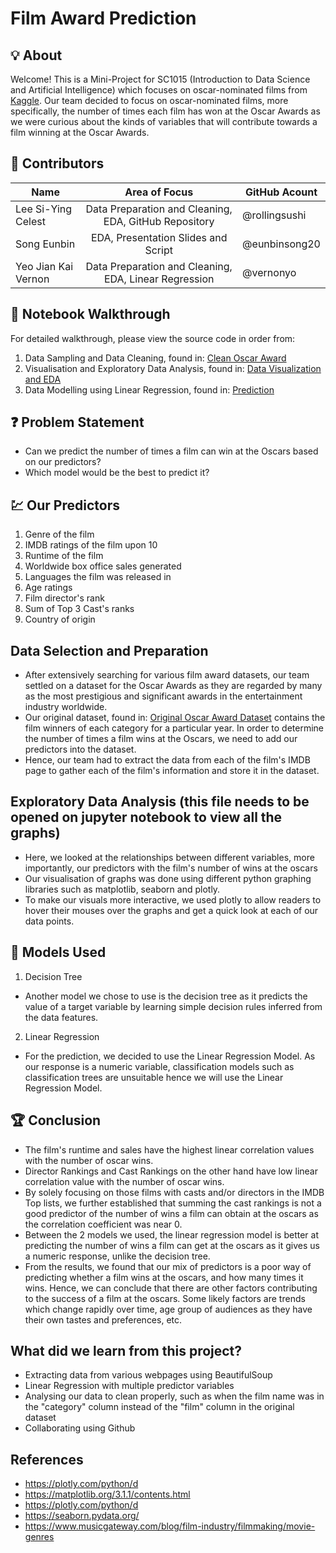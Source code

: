 # Film Award Prediction

## 💡 About

Welcome! This is a Mini-Project for SC1015 (Introduction to Data Science and Artificial Intelligence) which focuses on oscar-nominated films from [Kaggle](https://www.kaggle.com/datasets/unanimad/the-oscar-award). Our team decided to focus on oscar-nominated films, more specifically, the number of times each film has won at the Oscar Awards as we were curious about the kinds of variables that will contribute towards a film winning at the Oscar Awards.
  
## 🧠 Contributors

| Name              |                     Area of Focus                     |GitHub Acount|
|---|:---:|---|
| Lee Si-Ying Celest|        Data Preparation and Cleaning, EDA, GitHub Repository        |@rollingsushi|
| Song Eunbin  |     EDA, Presentation Slides and Script     |@eunbinsong20|
| Yeo Jian Kai Vernon |       Data Preparation and Cleaning, EDA, Linear Regression        |@vernonyo|

## 🏃 Notebook Walkthrough
For detailed walkthrough, please view the source code in order from:

1. Data Sampling and Data Cleaning, found in: [Clean Oscar Award](https://github.com/vernonyo/Film-Awards-Predictions/blob/main/Clean-Oscar-Award.ipynb)
2. Visualisation and Exploratory Data Analysis, found in: [Data Visualization and EDA](https://github.com/vernonyo/Film-Awards-Predictions/blob/main/Data-Visualisation-and-EDA.ipynb)
3. Data Modelling using Linear Regression, found in: [Prediction](https://github.com/vernonyo/Film-Awards-Predictions/blob/main/Prediction.ipynb)

## ❓ Problem Statement

- Can we predict the number of times a film can win at the Oscars based on our predictors?
- Which model would be the best to predict it?

## 💹 Our Predictors
1. Genre of the film
2. IMDB ratings of the film upon 10
3. Runtime of the film
4. Worldwide box office sales generated
5. Languages the film was released in
6. Age ratings
7. Film director's rank
8. Sum of Top 3 Cast's ranks
9. Country of origin

## Data Selection and Preparation
- After extensively searching for various film award datasets, our team settled on a dataset for the Oscar Awards as they are regarded by many as the most prestigious and significant awards in the entertainment industry worldwide. 
- Our original dataset, found in: [Original Oscar Award Dataset](https://github.com/vernonyo/Film-Awards-Predictions/blob/main/datasets/original/the_oscar_award.csv) contains the film winners of each category for a particular year. In order to determine the number of times a film wins at the Oscars, we need to add our predictors into the dataset.
- Hence, our team had to extract the data from each of the film's IMDB page to gather each of the film's information and store it in the dataset.

## Exploratory Data Analysis (this file needs to be opened on jupyter notebook to view all the graphs)
- Here, we looked at the relationships between different variables, more importantly, our predictors with the film's number of wins at the oscars
- Our visualisation of graphs was done using different python graphing libraries such as matplotlib, seaborn and plotly.
- To make our visuals more interactive, we used plotly to allow readers to hover their mouses over the graphs and get a quick look at each of our data points.

## 🤖 Models Used
1. Decision Tree
- Another model we chose to use is the decision tree as it predicts the value of a target variable by learning simple decision rules inferred from the data features.
2. Linear Regression
- For the prediction, we decided to use the Linear Regression Model. As our response is a numeric variable, classification models such as classification trees are unsuitable hence we will use the Linear Regression Model.

## 🏆 Conclusion
- The film's runtime and sales have the highest linear correlation values with the number of oscar wins.
- Director Rankings and Cast Rankings on the other hand have low linear correlation value with the number of oscar wins.
- By solely focusing on those films with casts and/or directors in the IMDB Top lists, we further established that summing the cast rankings is not a good predictor of the number of wins a film can obtain at the oscars as the correlation coefficient was near 0.
- Between the 2 models we used, the linear regression model is better at predicting the number of wins a film can get at the oscars as it gives us a numeric response, unlike the decision tree.
- From the results, we found that our mix of predictors is a poor way of predicting whether a film wins at the oscars, and how many times it wins. Hence, we can conclude that there are other factors contributing to the success of a film at the oscars. Some likely factors are trends which change rapidly over time, age group of audiences as they have their own tastes and preferences, etc.

## What did we learn from this project?
- Extracting data from various webpages using BeautifulSoup
- Linear Regression with multiple predictor variables
- Analysing our data to clean properly, such as when the film name was in the "category" column instead of the "film" column in the original dataset
- Collaborating using Github

## References
- <https://plotly.com/python/d>
- <https://matplotlib.org/3.1.1/contents.html>
- <https://plotly.com/python/d>
- <https://seaborn.pydata.org/>
- <https://www.musicgateway.com/blog/film-industry/filmmaking/movie-genres>
